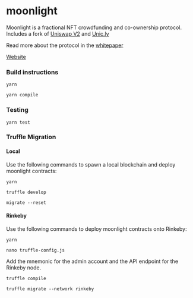 # moonlight

Moonlight is a fractional NFT crowdfunding and co-ownership protocol. Includes a fork of [Uniswap V2](https://github.com/Uniswap/v2-core) and [Unic.ly](https://github.com/uniclyNFT/unicly-core)

Read more about the protocol in the [whitepaper](https://moonlightxyz.notion.site/Moonlight-V1-Crowdfunding-Collective-NFT-Ownership-facce76272ea4a6fb6a1409d76b81017) 

[Website](https://www.moonlight.xyz/)

### Build instructions
`yarn`

`yarn compile`

### Testing
`yarn test`

### Truffle Migration

#### Local
Use the following commands to spawn a local blockchain and deploy moonlight contracts:

`yarn`

`truffle develop`

`migrate --reset`

#### Rinkeby
Use the following commands to deploy moonlight contracts onto Rinkeby:

`yarn`

`nano truffle-config.js`

Add the mnemonic for the admin account and the API endpoint for the Rinkeby node.

`truffle compile`

`truffle migrate --network rinkeby`
